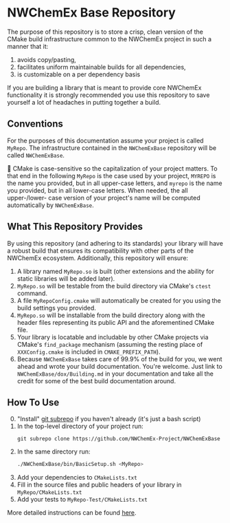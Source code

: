 NWChemEx Base Repository
==============================

The purpose of this repository is to store a crisp, clean version of the CMake
build infrastructure common to the NWChemEx project in such a manner that it:

1. avoids copy/pasting,
2. facilitates uniform maintainable builds for all dependencies,
3. is customizable on a per dependency basis

If you are building a library that is meant to provide core NWChemEx
functionality it is strongly recommended you use this repository to save
yourself a lot of headaches in putting together a build.

Conventions
-----------

For the purposes of this documentation assume your project is called `MyRepo`.
The infrastructure contained in the `NWChemExBase` repository will be called
`NWChemExBase`.

:memo: CMake is case-sensitive so the capitalization of your project matters. To
that end in the following `MyRepo` is the case used by your project, `MYREPO`
is the name you provided, but in all upper-case letters, and `myrepo` is the
name you provided, but in all lower-case letters.  When needed, the all
upper-/lower- case version of your project's name will be computed automatically
by `NWChemExBase`.


What This Repository Provides
-----------------------------

By using this repository (and adhering to its standards) your library will have
a robust build that ensures its compatibility with other parts of the NWChemEx
ecosystem.  Additionally, this repository will ensure:

1. A library named `MyRepo.so` is built (other extensions and the ability for
   static libraries will be added later).
2. `MyRepo.so` will be testable from the build directory via CMake's `ctest`
      command.
3. A file `MyRepoConfig.cmake` will automatically be created for you using the
   build settings you provided.
4. `MyRepo.so` will be installable from the build directory along with the
   header files representing its public API and the aforementined CMake file.
5. Your library is locatable and includable by other CMake projects via CMake's
   `find_package` mechanism (assuming the resting place of `XXXConfig.cmake` is
   included in `CMAKE_PREFIX_PATH`).
6. Because `NWChemExBase` takes care of 99.9% of the build for you, we
   went ahead and wrote your build documentation.  You're welcome.  Just link to
   `NWChemExBase/dox/Building.md` in your documentation and take all the credit
   for some of the best build documentation around.

How To Use
-----------

0. "Install" [git subrepo](https://github.com/ingydotnet/git-subrepo) if you
   haven't already (it's just a bash script)
1. In the top-level directory of your project run:
   ~~~git
   git subrepo clone https://github.com/NWChemEx-Project/NWChemExBase
   ~~~
2. In the same directory run:
   ~~~bash
   ./NWChemExBase/bin/BasicSetup.sh <MyRepo>
   ~~~
3. Add your dependencies to `CMakeLists.txt`
4. Fill in the source files and public headers of your library in
   `MyRepo/CMakeLists.txt`
5. Add your tests to `MyRepo-Test/CMakeLists.txt`

More detailed instructions can be found [here](dox/ExtendingNWChemExBase.md).
